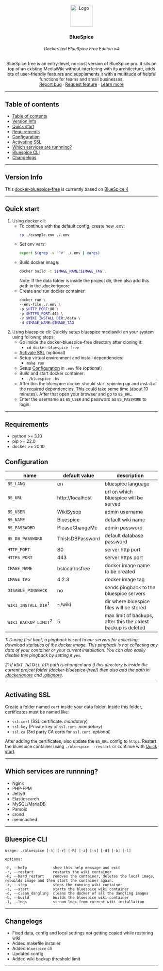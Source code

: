 <p align="center">
  <a href="https://bluespice.com/">
    <img src="https://upload.wikimedia.org/wikipedia/commons/a/a3/BlueSpice_Logo_v2020.png" alt="Logo" width=72 height=72>
  </a>

  <h3 align="center">BlueSpice</h3>
  <h6 align="center">Dockerized BlueSpice Free Edition v4</h6>

  <p align="center">
    BlueSpice free is an entry-level, no-cost version of BlueSpice pro. It sits on top of an existing MediaWiki without interfering with its architecture, adds lots of user-friendly features and supplements it with a multitude of helpful functions for teams and small businesses.
    <br>
    <a href="https://github.com/hallowelt/docker-bluespice-free/issues/new?template=bug.md">Report bug</a>
    ·
    <a href="https://github.com/hallowelt/docker-bluespice-free/issues/new?template=feature.md&labels=feature">Request feature</a>
    ·
    <a href="https://bluespice.com/products/bluespice-free/">Learn more</a>
  </p>
</p>

---

## Table of contents
- [Table of contents](#table-of-contents)
- [Version Info](#version-info)
- [Quick start](#quick-start)
- [Requirements](#requirements)
- [Configuration](#configuration)
- [Activating SSL](#activating-ssl)
- [Which services are runnning?](#which-services-are-runnning)
- [Bluespice CLI](#bluespice-cli)
- [Changelogs](#changelogs)

---

## Version Info
This <a href="https://github.com/hallowelt/docker-bluespice-free">docker-bluespice-free</a> is currently based on [BlueSpice 4](https://en.wikipedia.org/wiki/BlueSpice_MediaWiki#Versions)

---

## Quick start
1. Using docker cli:
    - To continue with the default config, create new .env:
      ```bash
      cp ./example.env ./.env
      ```
    - Set env vars:
      ```bash
      export $(grep -v '^#' ./.env | xargs)
      ```
    - Build docker image:
      ```bash
      docker build -t $IMAGE_NAME:$IMAGE_TAG .
      ```
      Note: If the data folder is inside the project dir, then also add this path in the .dockerignore
    - Create and run docker container:
      ```bash
      docker run \
      --env-file ./.env \
      -p $HTTP_PORT:80 \
      -p $HTTPS_PORT:443 \
      -v $WIKI_INSTALL_DIR:/data \
      -d $IMAGE_NAME:$IMAGE_TAG
      ```
2. Using bluespice cli:
   Quickly setup bluespice mediawiki on your system using followng steps:
   - Go inside the docker-bluespice-free directory after cloning it:
     - `cd docker-bluespice-free`
   - [Activate SSL](#activating-ssl) (optional)
   - Setup virtual environment and install dependencies:
     - `make run`
   - Setup [Configuration](#configuration) in `.env` file (optional)
   - Build and start docker container:
     - `./bluespice -bs`
   - After this the bluespice docker should start spinning up and install all the required dependencies. This could take some time (about 10 minutes). After that open your browser and go to `BS_URL`.
   - Enter the username as `BS_USER` and password as `BS_PASSWORD` to login.

---

## Requirements
- python >= 3.10
- pip >= 22.0
- docker >= 20.10

## Configuration
| name                            | default value    | description                                                    |
|---------------------------------|------------------|----------------------------------------------------------------|
| `BS_LANG`                       | en               | bluespice language                                             |
| `BS_URL`                        | http://localhost | url on which bluespice will be served                          |
| `BS_USER`                       | WikiSysop        | admin username                                                 |
| `BS_NAME`                       | Bluespice        | default wiki name                                              |
| `BS_PASSWORD`                   | PleaseChangeMe   | admin password                                                 |
| `BS_DB_PASSWORD`                | ThisIsDBPassword | default database password                                      |
| `HTTP_PORT`                     | 80               | server http port                                               |
| `HTTPS_PORT`                    | 443              | server https port                                              |
| `IMAGE_NAME`                    | bslocal/bsfree   | docker image name to be created                                |
| `IMAGE_TAG`                     | 4.2.3            | docker image tag                                               |
| `DISABLE_PINGBACK`              | no               | sends pingback to the bluespice servers                        |
| `WIKI_INSTALL_DIR`<sup>1</sup>  | ~/wiki           | dir where bluespice files will be stored                       |
| `WIKI_BACKUP_LIMIT`<sup>2</sup> | 5                | max limit of backups, after this the  oldest backup is deleted |

*1: During first boot, a pingback is sent to our servers for collecting download statistics of the docker image. This pingback is not collecting any data of your container or your current installation. You can also easily disable this pingback by setting it `yes`.*

*2: If `WIKI_INSTALL_DIR` path is changed and if this directory is inside the current projcet folder (docker-bluespice-free/) then also add the path in [.dockerignore](.dockerignore) and [.gitignore](.gitignore).*

---

## Activating SSL
Create a folder named `cert` inside your data folder. Inside this folder, certificates must be named like:

 - `ssl.cert` (SSL certificate.  *mandatory*)
 - `ssl.key` (Private key of `ssl.cert`. *mandatory*)
 - `ssl.ca` (3rd party CA certs for `ssl.cert`.  *optional*)

After adding the certificates, also update the `BS_URL` config to `https`. Restart the bluespice container using `./bluespice --restart` or continue with [Quick start](#quick-start).

---

## Which services are runnning?
 - Nginx
 - PHP-FPM
 - Jetty9
 - Elasticsearch
 - MySQL/MariaDB
 - Parsoid
 - crond
 - memcached

---

## Bluespice CLI

    usage: ./bluespice [-h] [-r] [-R] [-z] [-s] [-d] [-b] [-l]

    options:
    
    -h, --help            show this help message and exit
    -r, --restart         restarts the wiki container
    -R, --hard_restart    removes the container, deletes the local image, rebuilds image and then start the container again.
    -z, --stop            stops the running wiki container
    -s, --start           starts the bluespice wiki container
    -d, --clean_dangling  cleans the docker of all the dangling images
    -b, --build           builds the bluespice wiki container
    -l, --logs            stream logs from current wiki installation

---

## Changelogs
- Fixed data, config and local settings not getting copied while restoring wiki
- Added makefile installer
- Added `bluespice` cli
- Updated config
- Added wiki backup threshold limit

---

